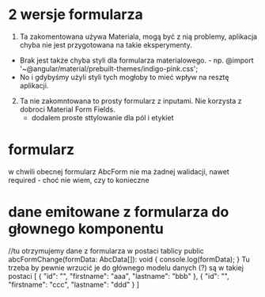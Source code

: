# 2 wersje formularza
1. Ta zakomentowana używa Materiala, mogą być z nią problemy, aplikacja chyba nie jest przygotowana na takie eksperymenty.
 - Brak jest także chyba styli dla formularza materialowego. - np. @import '~@angular/material/prebuilt-themes/indigo-pink.css';
 - No i gdybyśmy użyli styli tych mogłoby to mieć wpływ na resztę aplikacji.
2. Ta nie zakomntowana to prosty formularz z inputami. Nie korzysta z dobroci Material Form Fields.
   - dodalem proste sttylowanie dla pól i etykiet
# formularz
 w chwili obecnej formularz AbcForm nie ma żadnej walidacji, nawet required - choć nie wiem, czy to konieczne
# dane emitowane z formularza do głownego komponentu 
  //tu otrzymujemy dane z formularza w postaci tablicy
  public abcFormChange(formData: AbcData[]): void {
    console.log(formData);
  }
  Tu trzeba by pewnie wrzucić je do głównego modelu danych (?)
są w takiej postaci
[
    {
        "id": "",
        "firstname": "aaa",
        "lastname": "bbb"
    },
    {
        "id": "",
        "firstname": "ccc",
        "lastname": "ddd"
    }
]
